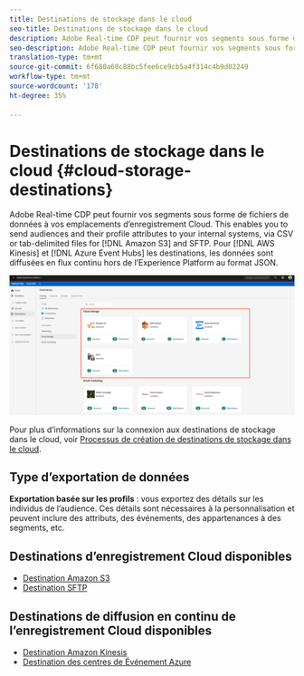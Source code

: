 ```yaml
---
title: Destinations de stockage dans le cloud
seo-title: Destinations de stockage dans le cloud
description: Adobe Real-time CDP peut fournir vos segments sous forme de fichiers de données à vos emplacements d’enregistrement cloud Amazon S3, AWS Kinesis, Azure Événement Hubs ou SFTP.
seo-description: Adobe Real-time CDP peut fournir vos segments sous forme de fichiers de données à vos emplacements d’enregistrement cloud Amazon S3, AWS Kinesis, Azure Événement Hubs ou SFTP.
translation-type: tm+mt
source-git-commit: 6f680a60c88bc5fee6ce9cb5a4f314c4b9d02249
workflow-type: tm+mt
source-wordcount: '178'
ht-degree: 35%

---
```



# Destinations de stockage dans le cloud {#cloud-storage-destinations}

Adobe Real-time CDP peut fournir vos segments sous forme de fichiers de données à vos emplacements d’enregistrement Cloud. This enables you to send audiences and their profile attributes to your internal systems, via CSV or tab-delimited files for [!DNL Amazon S3] and SFTP. Pour [!DNL AWS Kinesis] et [!DNL Azure Event Hubs] les destinations, les données sont diffusées en flux continu hors de l’Experience Platform au format JSON.

![ Destinations de stockage dans Adobe Cloud](/help/rtcdp/destinations/assets/cloud-storage-destinations.png)

Pour plus d’informations sur la connexion aux destinations de stockage dans le cloud, voir [Processus de création de destinations de stockage dans le cloud](/help/rtcdp/destinations/cloud-storage-destinations-workflow.md).

## Type d’exportation de données

**Exportation basée sur les profils** : vous exportez des détails sur les individus de l’audience. Ces détails sont nécessaires à la personnalisation et peuvent inclure des attributs, des événements, des appartenances à des segments, etc.

## Destinations d’enregistrement Cloud disponibles

* [Destination Amazon S3](/help/rtcdp/destinations/amazon-s3-destination.md)
* [Destination SFTP](/help/rtcdp/destinations/sftp-destination.md)

## Destinations de diffusion en continu de l’enregistrement Cloud disponibles

* [Destination Amazon Kinesis](/help/rtcdp/destinations/amazon-kinesis-destination.md)
* [Destination des centres de Événement Azure](/help/rtcdp/destinations/azure-event-hubs-destination.md)